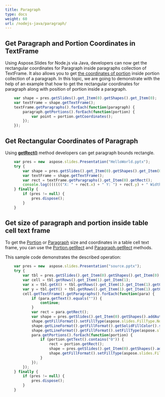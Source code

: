 ```yaml
---
title: Paragraph
type: docs
weight: 60
url: /nodejs-java/paragraph/
---
```



## Get Paragraph and Portion Coordinates in TextFrame ##
Using Aspose.Slides for Node.js via Java, developers can now get the rectangular coordinates for Paragraph inside paragraphs collection of TextFrame. It also allows you to get [the coordinates of portion](https://reference.aspose.com/slides/nodejs-java/aspose.slides/IPortion#getCoordinates--) inside portion collection of a paragraph. In this topic, we are going to demonstrate with the help of an example that how to get the rectangular coordinates for paragraph along with position of portion inside a paragraph.

```javascript
    var shape = pres.getSlides().get_Item(0).getShapes().get_Item(0);
    var textFrame = shape.getTextFrame();
    textFrame.getParagraphs().forEach(function(paragraph) {
        paragraph.getPortions().forEach(function(portion) {
            var point = portion.getCoordinates();
        });
    });
```


## **Get Rectangular Coordinates of Paragraph**
Using [**getRect()**](https://reference.aspose.com/slides/nodejs-java/aspose.slides/IParagraph#getRect--) method developers can get paragraph bounds rectangle.

```javascript
    var pres = new  aspose.slides.Presentation("HelloWorld.pptx");
    try {
        var shape = pres.getSlides().get_Item(0).getShapes().get_Item(0);
        var textFrame = shape.getTextFrame();
        var rect = textFrame.getParagraphs().get_Item(0).getRect();
        console.log((((((("X: " + rect.x) + " Y: ") + rect.y) + " Width: ") + rect.width) + " Height: ") + rect.height);
    } finally {
        if (pres != null) {
            pres.dispose();
        }
    }
```

## **Get size of paragraph and portion inside table cell text frame** ##

To get the [Portion](https://reference.aspose.com/slides/nodejs-java/aspose.slides/Portion) or [Paragraph](https://reference.aspose.com/slides/nodejs-java/aspose.slides/Paragraph) size and coordinates in a table cell text frame, you can use the [Portion.getRect](https://reference.aspose.com/slides/nodejs-java/aspose.slides/IPortion#getRect--) and [Paragraph.getRect](https://reference.aspose.com/slides/nodejs-java/aspose.slides/IParagraph#getRect--) methods.

This sample code demonstrates the described operation:

```javascript
    var pres = new  aspose.slides.Presentation("source.pptx");
    try {
        var tbl = pres.getSlides().get_Item(0).getShapes().get_Item(0);
        var cell = tbl.getRows().get_Item(1).get_Item(1);
        var x = tbl.getX() + tbl.getRows().get_Item(1).get_Item(1).getOffsetX();
        var y = tbl.getY() + tbl.getRows().get_Item(1).get_Item(1).getOffsetY();
        cell.getTextFrame().getParagraphs().forEach(function(para) {
            if (para.getText().equals("")) {
                continue;
            }
            var rect = para.getRect();
            var shape = pres.getSlides().get_Item(0).getShapes().addAutoShape(aspose.slides.ShapeType.Rectangle, rect.getX() + x, rect.getY() + y, rect.getWidth(), rect.getHeight());
            shape.getFillFormat().setFillType(aspose.slides.FillType.NoFill);
            shape.getLineFormat().getFillFormat().getSolidFillColor().setColor(java.getStaticFieldValue("java.awt.Color", "YELLOW"));
            shape.getLineFormat().getFillFormat().setFillType(aspose.slides.FillType.Solid);
            para.getPortions().forEach(function(portion) {
                if (portion.getText().contains("0")) {
                    rect = portion.getRect();
                    shape = pres.getSlides().get_Item(0).getShapes().addAutoShape(aspose.slides.ShapeType.Rectangle, rect.getX() + x, rect.getY() + y, rect.getWidth(), rect.getHeight());
                    shape.getFillFormat().setFillType(aspose.slides.FillType.NoFill);
                }
            });
        });
    } finally {
        if (pres != null) {
            pres.dispose();
        }
    }
```
